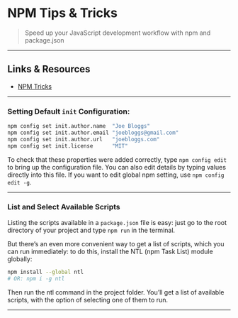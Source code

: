 
# NPM Tips & Tricks

> Speed up your JavaScript development workflow with npm and package.json

---

## Links & Resources

- [NPM Tricks](https://medium.com/@bretcameron/13-npm-tricks-for-faster-javascript-development-4fe2a83f87a2)

---

### Setting Default `init` Configuration:

```bash
npm config set init.author.name  "Joe Bloggs"
npm config set init.author.email "joebloggs@gmail.com"
npm config set init.author.url   "joebloggs.com"
npm config set init.license      "MIT"
```

To check that these properties were added correctly, type `npm config edit` to bring up the configuration file. You can also edit details by typing values directly into this file. If you want to edit global npm setting, use `npm config edit -g`.

---

### List and Select Available Scripts

Listing the scripts available in a `package.json` file is easy: just go to the root directory of your project and type `npm run` in the terminal.

But there’s an even more convenient way to get a list of scripts, which you can run immediately: to do this, install the NTL (npm Task List) module globally:

```bash
npm install --global ntl
# OR: npm i -g ntl
```

Then run the ntl command in the project folder. You’ll get a list of available scripts, with the option of selecting one of them to run.

---
